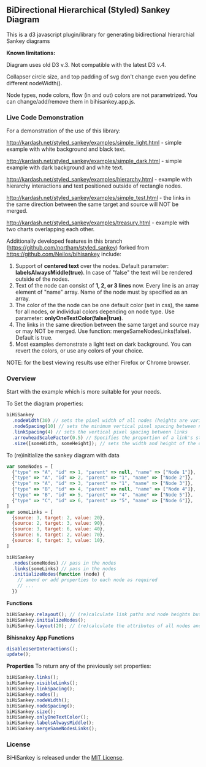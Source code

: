 ## BiDirectional Hierarchical (Styled) Sankey Diagram

This is a d3 javascript plugin/library for generating bidirectional hierarchial Sankey diagrams

**Known limitations:**

Diagram uses old D3 v.3. Not compatible with the latest D3 v.4.

Collapser circle size, and top padding of svg don't change even you define different nodeWidth().

Node types, node colors, flow (in and out) colors are not parametrized. You can change/add/remove them in bihisankey.app.js.

### Live Code Demonstration

For a demonstration of the use of this library:

http://kardash.net/styled_sankey/examples/simple_light.html - simple example with white background and black text.

http://kardash.net/styled_sankey/examples/simple_dark.html - simple example with dark background and white text.

http://kardash.net/styled_sankey/examples/hierarchy.html - example with hierarchy interactions and text positioned outside of rectangle nodes.

http://kardash.net/styled_sankey/examples/simple_test.html - the links in the same direction between the same target and source will NOT be merged.

http://kardash.net/styled_sankey/examples/treasury.html - example with two charts overlapping each other.

Additionally developed features in this branch (https://github.com/northam/styled_sankey) forked from https://github.com/Neilos/bihisankey include:

1. Support of **centered text** over the nodes. Default parameter: **labelsAlwaysMiddle(true)**. In case of "false" the text will be rendered outside of the nodes.
2. Text of the node can consist of **1, 2, or 3 lines** now. Every line is an array element of "name" array. Name of the node must by specified as an array.
3. The color of the the node can be one default color (set in css), the same for all nodes, or individual colors depending on node type. Use parameter: **onlyOneTextColor(false|true)**.
4. The links in the same direction between the same target and source may or may NOT be merged. Use function: mergeSameNodesLinks(false). Default is true.
5. Most examples demonstrate a light text on dark background. You can revert the colors, or use any colors of your choice.

NOTE: for the best viewing results use either Firefox or Chrome browser.

### Overview

Start with the example which is more suitable for your needs.

To Set the diagram properties:
```javascript
biHiSankey
  .nodeWidth(30) // sets the pixel width of all nodes (heights are variable, widths are fixed)
  .nodeSpacing(10) // sets the minimum vertical pixel spacing between nodes
  .linkSpacing(4) // sets the vertical pixel spacing between links
  .arrowheadScaleFactor(0.5) // Specifies the proportion of a link's stroke width that should be allowed for the marker at the end of the link e.g. an arrow
  .size([someWidth, someHeight]); // sets the width and height of the diagram in pixels
```

To (re)initialize the sankey diagram with data
```javascript
var someNodes = [
  {"type" => "A", "id" => 1, "parent" => null, "name" => ["Node 1"]},
  {"type" => "A", "id" => 2, "parent" => "1", "name" => ["Node 2"]},
  {"type" => "A", "id" => 3, "parent" => "1", "name" => ["Node 3"]},
  {"type" => "B", "id" => 4, "parent" => null, "name" => ["Node 4"]},
  {"type" => "B", "id" => 5, "parent" => "4", "name" => ["Node 5"]},
  {"type" => "C", "id" => 6, "parent" => "5", "name" => ["Node 6"]},
]
var someLinks = [
  {source: 3, target: 2, value: 20},
  {source: 2, target: 3, value: 90},
  {source: 3, target: 6, value: 40},
  {source: 6, target: 2, value: 70},
  {source: 6, target: 3, value: 10},
]

biHiSankey
  .nodes(someNodes) // pass in the nodes
  .links(someLinks) // pass in the nodes
  .initializeNodes(function (node) {
    // amend or add properties to each node as required
    // ...
  })
```

**Functions**
```javascript
biHiSankey.relayout(); // (re)calculate link paths and node heights but do not change the node positions
biHiSankey.initializeNodes();
biHiSankey.layout(20); // (re)calculate the attributes of all nodes and links. Input param is maximum number of iterations
```

**Bihisnakey App Functions**
```javascript
disableUserInteractions();
update();
```

**Properties**
To return any of the previously set properties:
```javascript
biHiSankey.links();
biHiSankey.visibleLinks();
biHiSankey.linkSpacing();
biHiSankey.nodes();
biHiSankey.nodeWidth();
biHiSankey.nodeSpacing();
biHiSankey.size();
biHiSankey.onlyOneTextColor();
biHiSankey.labelsAlwaysMiddle();
biHiSankey.mergeSameNodesLinks();
```

### License

BiHiSankey is released under the [MIT License](http://opensource.org/licenses/MIT).
